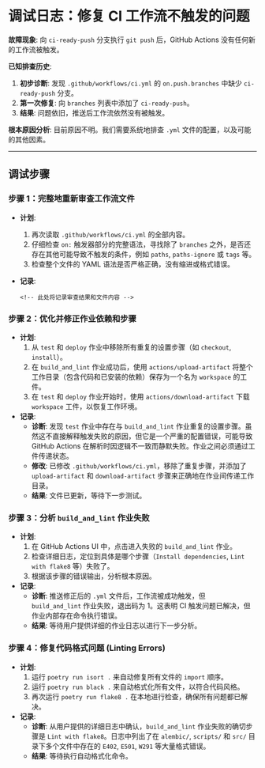 # 调试日志：修复 CI 工作流不触发的问题

**故障现象**:
向 `ci-ready-push` 分支执行 `git push` 后，GitHub Actions 没有任何新的工作流被触发。

**已知排查历史**:
1.  **初步诊断**: 发现 `.github/workflows/ci.yml` 的 `on.push.branches` 中缺少 `ci-ready-push` 分支。
2.  **第一次修复**: 向 `branches` 列表中添加了 `ci-ready-push`。
3.  **结果**: 问题依旧，推送后工作流依然没有被触发。

**根本原因分析**:
目前原因不明。我们需要系统地排查 `.yml` 文件的配置，以及可能的其他因素。

---

## 调试步骤

### 步骤 1：完整地重新审查工作流文件

- **计划**:
    1.  再次读取 `.github/workflows/ci.yml` 的全部内容。
    2.  仔细检查 `on:` 触发器部分的完整语法，寻找除了 `branches` 之外，是否还存在其他可能导致不触发的条件，例如 `paths`, `paths-ignore` 或 `tags` 等。
    3.  检查整个文件的 YAML 语法是否严格正确，没有缩进或格式错误。

- **记录**:
  ```
  <!-- 此处将记录审查结果和文件内容 -->
  ```

### 步骤 2：优化并修正作业依赖和步骤

- **计划**:
    1.  从 `test` 和 `deploy` 作业中移除所有重复的设置步骤（如 `checkout`, `install`）。
    2.  在 `build_and_lint` 作业成功后，使用 `actions/upload-artifact` 将整个工作目录（包含代码和已安装的依赖）保存为一个名为 `workspace` 的工件。
    3.  在 `test` 和 `deploy` 作业开始时，使用 `actions/download-artifact` 下载 `workspace` 工件，以恢复工作环境。
- **记录**:
  - **诊断**: 发现 `test` 作业中存在与 `build_and_lint` 作业重复的设置步骤。虽然这不直接解释触发失败的原因，但它是一个严重的配置错误，可能导致 GitHub Actions 在解析时因逻辑不一致而静默失败。作业之间必须通过工件传递状态。
  - **修改**: 已修改 `.github/workflows/ci.yml`，移除了重复步骤，并添加了 `upload-artifact` 和 `download-artifact` 步骤来正确地在作业间传递工作目录。
  - **结果**: 文件已更新，等待下一步测试。

### 步骤 3：分析 `build_and_lint` 作业失败

- **计划**:
    1.  在 GitHub Actions UI 中，点击进入失败的 `build_and_lint` 作业。
    2.  检查详细日志，定位到具体是哪个步骤（`Install dependencies`, `Lint with flake8` 等）失败了。
    3.  根据该步骤的错误输出，分析根本原因。
- **记录**:
  - **诊断**: 推送修正后的 `.yml` 文件后，工作流被成功触发，但 `build_and_lint` 作业失败，退出码为 1。这表明 CI 触发问题已解决，但作业内部存在命令执行错误。
  - **结果**: 等待用户提供详细的作业日志以进行下一步分析。

### 步骤 4：修复代码格式问题 (Linting Errors)

- **计划**:
    1.  运行 `poetry run isort .` 来自动修复所有文件的 `import` 顺序。
    2.  运行 `poetry run black .` 来自动格式化所有文件，以符合代码风格。
    3.  再次运行 `poetry run flake8 .` 在本地进行检查，确保所有问题都已解决。
- **记录**:
  - **诊断**: 从用户提供的详细日志中确认，`build_and_lint` 作业失败的确切步骤是 `Lint with flake8`。日志中列出了在 `alembic/`, `scripts/` 和 `src/` 目录下多个文件中存在的 `E402`, `E501`, `W291` 等大量格式错误。
  - **结果**: 等待执行自动格式化命令。 